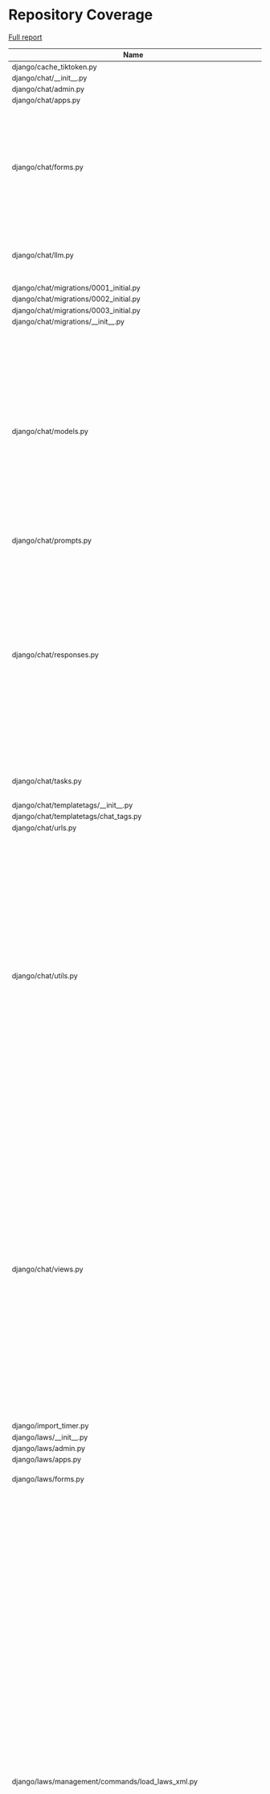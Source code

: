 # Repository Coverage

[Full report](https://htmlpreview.github.io/?https://github.com/justicecanada/otto/blob/python-coverage-comment-action-data/htmlcov/index.html)

| Name                                                                  |    Stmts |     Miss |   Cover |   Missing |
|---------------------------------------------------------------------- | -------: | -------: | ------: | --------: |
| django/cache\_tiktoken.py                                             |        8 |        8 |      0% |      1-17 |
| django/chat/\_\_init\_\_.py                                           |        0 |        0 |    100% |           |
| django/chat/admin.py                                                  |        1 |        1 |      0% |         1 |
| django/chat/apps.py                                                   |        4 |        0 |    100% |           |
| django/chat/forms.py                                                  |      162 |       20 |     88% |42, 49, 106, 139-148, 156-170, 189, 234, 242, 413, 415-417, 497-499 |
| django/chat/llm.py                                                    |      101 |       13 |     87% |71, 90-92, 98-100, 124-130, 252 |
| django/chat/migrations/0001\_initial.py                               |        6 |        0 |    100% |           |
| django/chat/migrations/0002\_initial.py                               |        6 |        0 |    100% |           |
| django/chat/migrations/0003\_initial.py                               |        7 |        0 |    100% |           |
| django/chat/migrations/\_\_init\_\_.py                                |        0 |        0 |    100% |           |
| django/chat/models.py                                                 |      325 |       32 |     90% |31, 80, 218-221, 226-232, 240, 360, 377-378, 382-386, 393, 398, 404-405, 408, 436, 456, 519, 523-525, 548, 586, 596 |
| django/chat/prompts.py                                                |        5 |        0 |    100% |           |
| django/chat/responses.py                                              |      306 |       87 |     72% |74, 112, 210, 264, 270-290, 358-359, 364-397, 400-430, 472, 478-488, 538, 584-618, 624-628, 687, 714, 718, 759-760 |
| django/chat/tasks.py                                                  |       71 |       16 |     77% |22-30, 92-93, 96-101 |
| django/chat/templatetags/\_\_init\_\_.py                              |        0 |        0 |    100% |           |
| django/chat/templatetags/chat\_tags.py                                |        5 |        0 |    100% |           |
| django/chat/urls.py                                                   |        6 |        0 |    100% |           |
| django/chat/utils.py                                                  |      331 |       56 |     83% |125, 137-138, 150-154, 198, 217, 219-220, 232-248, 256-257, 264-265, 300-316, 347-349, 364-366, 388, 460, 462, 479, 533-540, 548, 565-569, 605-615, 622 |
| django/chat/views.py                                                  |      436 |       63 |     86% |89-91, 129, 157-159, 162-164, 188, 205-212, 218, 313-317, 403, 423-443, 469-471, 523, 526, 592, 605, 640-641, 694-702, 779-795, 805-806, 815-818, 856-865, 871-876 |
| django/import\_timer.py                                               |        6 |        6 |      0% |       1-8 |
| django/laws/\_\_init\_\_.py                                           |        0 |        0 |    100% |           |
| django/laws/admin.py                                                  |        1 |        1 |      0% |         1 |
| django/laws/apps.py                                                   |        4 |        0 |    100% |           |
| django/laws/forms.py                                                  |       54 |        6 |     89% |24-29, 38, 52-57, 66 |
| django/laws/management/commands/load\_laws\_xml.py                    |      463 |      121 |     74% |29, 33-62, 77, 88-90, 106-109, 119-123, 151, 180, 241, 259, 261, 263, 282, 285, 287, 302-303, 305-306, 403-406, 416-434, 460-464, 476, 502, 554-555, 596-598, 714-720, 738-739, 741, 749, 789, 791, 809-812, 850-852, 855-857, 886-888, 890-892, 894-896, 898-900, 953-955, 972-974, 992-998, 1046-1057, 1062, 1075-1076, 1101-1107 |
| django/laws/migrations/0001\_initial.py                               |        5 |        0 |    100% |           |
| django/laws/migrations/\_\_init\_\_.py                                |        0 |        0 |    100% |           |
| django/laws/models.py                                                 |      106 |       22 |     79% |42-46, 90, 115-118, 152, 156-164, 168-169 |
| django/laws/prompts.py                                                |        2 |        0 |    100% |           |
| django/laws/translation.py                                            |        5 |        0 |    100% |           |
| django/laws/urls.py                                                   |        4 |        0 |    100% |           |
| django/laws/utils.py                                                  |       71 |       11 |     85% |37, 62-67, 78, 94-96 |
| django/laws/views.py                                                  |      216 |       29 |     87% |71, 75, 92, 105, 122, 152-159, 169, 204, 221, 243, 286, 288, 293-295, 307, 311, 337, 345, 353, 362, 366, 373-378, 441-449 |
| django/librarian/\_\_init\_\_.py                                      |        0 |        0 |    100% |           |
| django/librarian/admin.py                                             |        5 |        5 |      0% |       1-7 |
| django/librarian/apps.py                                              |        4 |        0 |    100% |           |
| django/librarian/forms.py                                             |      101 |        5 |     95% |125-126, 211, 215, 229 |
| django/librarian/migrations/0001\_initial.py                          |        7 |        0 |    100% |           |
| django/librarian/migrations/0002\_initial.py                          |        7 |        0 |    100% |           |
| django/librarian/migrations/\_\_init\_\_.py                           |        0 |        0 |    100% |           |
| django/librarian/models.py                                            |      321 |       46 |     86% |53-55, 123, 125, 133, 135, 137, 147, 168-170, 188, 192, 246, 296, 308-309, 314, 392, 409-418, 433, 461-463, 473-474, 480, 496, 522-523, 533-534, 544-545, 558-559 |
| django/librarian/tasks.py                                             |      113 |       39 |     65% |42-75, 82, 92, 105, 115, 135, 157-159, 170-173, 192-193 |
| django/librarian/translation.py                                       |        8 |        0 |    100% |           |
| django/librarian/urls.py                                              |        4 |        0 |    100% |           |
| django/librarian/utils/markdown\_splitter.py                          |      183 |       10 |     95% |72, 75-77, 88, 123, 137, 260, 270, 277 |
| django/librarian/utils/process\_engine.py                             |      441 |       57 |     87% |44-46, 51, 147, 152, 162-163, 167, 173, 176, 183, 185, 187, 189, 195, 197, 199, 246, 259, 271-272, 285-294, 296-298, 343-349, 386, 410, 426-428, 477-481, 487-491, 495, 543-544, 578, 665, 687 |
| django/librarian/views.py                                             |      304 |       38 |     88% |71-92, 98, 126-148, 181, 241-242, 247, 311-312, 331, 338-340, 458, 463 |
| django/manage.py                                                      |       11 |       11 |      0% |      3-23 |
| django/otto/\_\_init\_\_.py                                           |        2 |        0 |    100% |           |
| django/otto/admin.py                                                  |        0 |        0 |    100% |           |
| django/otto/asgi.py                                                   |        8 |        8 |      0% |     10-24 |
| django/otto/celery.py                                                 |       16 |        1 |     94% |        78 |
| django/otto/context\_processors.py                                    |       11 |        4 |     64% |     10-14 |
| django/otto/forms.py                                                  |       68 |        4 |     94% |72, 74, 202-203 |
| django/otto/management/commands/delete\_empty\_chats.py               |       19 |        1 |     95% |        29 |
| django/otto/management/commands/delete\_old\_chats.py                 |       21 |        2 |     90% |    32, 36 |
| django/otto/management/commands/delete\_text\_extractor\_files.py     |       18 |        0 |    100% |           |
| django/otto/management/commands/delete\_translation\_files.py         |       27 |        0 |    100% |           |
| django/otto/management/commands/delete\_unused\_libraries.py          |       21 |        2 |     90% |    32, 36 |
| django/otto/management/commands/reset\_app\_data.py                   |      117 |       18 |     85% |46-51, 66, 83-88, 108-113, 127-128, 133-136, 151-156, 167 |
| django/otto/management/commands/test\_laws\_query.py                  |       52 |       38 |     27% |18-121, 128-135 |
| django/otto/management/commands/update\_exchange\_rate.py             |       19 |        0 |    100% |           |
| django/otto/management/commands/warn\_libraries\_pending\_deletion.py |       26 |        3 |     88% |     29-33 |
| django/otto/migrations/0001\_initial.py                               |        8 |        0 |    100% |           |
| django/otto/migrations/\_\_init\_\_.py                                |        0 |        0 |    100% |           |
| django/otto/models.py                                                 |      281 |       30 |     89% |28-30, 83-86, 119, 123-126, 161, 200, 203, 219, 240, 258, 375, 378, 432, 439, 467, 471, 478, 484, 533-534, 548, 552, 556, 578 |
| django/otto/rules.py                                                  |      157 |       18 |     89% |26, 41, 48, 50, 100-102, 107-109, 114-116, 145, 211-213, 249 |
| django/otto/secure\_models.py                                         |      248 |       91 |     63% |21-22, 61, 86-100, 129-130, 135-136, 149-154, 183-224, 248, 268-269, 307, 337, 350, 359, 378, 393, 398, 403, 409-415, 418, 423, 437, 442, 447, 454-482, 485-486, 491-498, 501-502, 508-522, 536-537, 542-552, 557-558, 561-562 |
| django/otto/settings.py                                               |      163 |       23 |     86% |38-41, 51-52, 220-229, 299, 312, 369-376, 408, 498-499 |
| django/otto/tasks.py                                                  |       43 |        7 |     84% |11, 16, 38, 58, 71-73 |
| django/otto/templatetags/\_\_init\_\_.py                              |        0 |        0 |    100% |           |
| django/otto/templatetags/filters.py                                   |       10 |        1 |     90% |         8 |
| django/otto/templatetags/tags.py                                      |       10 |        1 |     90% |        18 |
| django/otto/translation.py                                            |       17 |        0 |    100% |           |
| django/otto/urls.py                                                   |       13 |        2 |     85% |   95, 100 |
| django/otto/utils/auth.py                                             |       36 |        6 |     83% |     18-32 |
| django/otto/utils/common.py                                           |       57 |        1 |     98% |        94 |
| django/otto/utils/decorators.py                                       |       62 |        4 |     94% |24-25, 65, 87 |
| django/otto/utils/logging.py                                          |       15 |        0 |    100% |           |
| django/otto/utils/middleware.py                                       |       17 |        1 |     94% |        23 |
| django/otto/views.py                                                  |      538 |      111 |     79% |59, 64, 69-83, 123, 132-142, 154, 275, 375, 427-430, 446-447, 471, 481-484, 513-523, 535-540, 543, 552, 554-557, 559-560, 562-565, 588, 596, 605, 621-632, 738-739, 770, 772, 774, 788, 790, 797-798, 801-804, 814-820, 830, 832, 834, 839-859, 898, 907-916, 1004, 1035, 1068-1091 |
| django/otto/wsgi.py                                                   |        4 |        4 |      0% |     10-16 |
| django/postgres\_wrapper/\_\_init\_\_.py                              |        0 |        0 |    100% |           |
| django/postgres\_wrapper/base.py                                      |        6 |        0 |    100% |           |
| django/tests/\_\_init\_\_.py                                          |        0 |        0 |    100% |           |
| django/tests/chat/test\_answer\_sources.py                            |       38 |        0 |    100% |           |
| django/tests/chat/test\_chat\_models.py                               |       36 |        1 |     97% |        48 |
| django/tests/chat/test\_chat\_options.py                              |      121 |        2 |     98% |   182-183 |
| django/tests/chat/test\_chat\_procs.py                                |      209 |        0 |    100% |           |
| django/tests/chat/test\_chat\_readonly.py                             |       33 |        0 |    100% |           |
| django/tests/chat/test\_chat\_translate.py                            |       37 |        0 |    100% |           |
| django/tests/chat/test\_chat\_views.py                                |      653 |       12 |     98% |31, 581-599 |
| django/tests/conftest.py                                              |      170 |        5 |     97% |36, 210, 240-244 |
| django/tests/laws/conftest.py                                         |        9 |        0 |    100% |           |
| django/tests/laws/test\_laws\_utils.py                                |       45 |        0 |    100% |           |
| django/tests/laws/test\_laws\_views.py                                |       48 |        0 |    100% |           |
| django/tests/librarian/test\_document\_loading.py                     |      179 |        0 |    100% |           |
| django/tests/librarian/test\_librarian.py                             |      277 |        0 |    100% |           |
| django/tests/librarian/test\_markdown\_splitter.py                    |      282 |        0 |    100% |           |
| django/tests/otto/test\_budget.py                                     |       37 |        0 |    100% |           |
| django/tests/otto/test\_cleanup.py                                    |      306 |        0 |    100% |           |
| django/tests/otto/test\_commands\_delete\_translation\_files.py       |       36 |        0 |    100% |           |
| django/tests/otto/test\_exchange\_rate\_update.py                     |       11 |        0 |    100% |           |
| django/tests/otto/test\_feedback\_dashboard.py                        |      109 |        0 |    100% |           |
| django/tests/otto/test\_load\_test.py                                 |       64 |        0 |    100% |           |
| django/tests/otto/test\_manage\_users.py                              |      130 |        0 |    100% |           |
| django/tests/otto/test\_otto\_forms.py                                |       11 |        0 |    100% |           |
| django/tests/otto/test\_otto\_models.py                               |       37 |        0 |    100% |           |
| django/tests/otto/test\_otto\_views.py                                |       63 |        0 |    100% |           |
| django/tests/otto/test\_utils\_common.py                              |       13 |        0 |    100% |           |
| django/tests/otto/test\_utils\_middleware.py                          |       35 |        0 |    100% |           |
| django/tests/settings.py                                              |        0 |        0 |    100% |           |
| django/tests/template\_wizard/test\_template\_wizard\_views.py        |       19 |        0 |    100% |           |
| django/tests/text\_extractor/test\_tasks.py                           |       39 |        0 |    100% |           |
| django/tests/text\_extractor/test\_utils.py                           |      106 |        0 |    100% |           |
| django/tests/text\_extractor/test\_views.py                           |       95 |        2 |     98% |  150, 161 |
| django/text\_extractor/\_\_init\_\_.py                                |        0 |        0 |    100% |           |
| django/text\_extractor/admin.py                                       |        1 |        1 |      0% |         1 |
| django/text\_extractor/apps.py                                        |       11 |        1 |     91% |        21 |
| django/text\_extractor/migrations/0001\_initial.py                    |        6 |        0 |    100% |           |
| django/text\_extractor/migrations/\_\_init\_\_.py                     |        0 |        0 |    100% |           |
| django/text\_extractor/models.py                                      |       17 |        1 |     94% |        28 |
| django/text\_extractor/tasks.py                                       |       18 |        2 |     89% |     34-35 |
| django/text\_extractor/urls.py                                        |        4 |        0 |    100% |           |
| django/text\_extractor/utils.py                                       |      211 |       42 |     80% |57-80, 115-116, 164-166, 184, 295-297, 351-355, 362-363, 369, 375-379 |
| django/text\_extractor/views.py                                       |      108 |       21 |     81% |41, 59-74, 84, 98-106, 119-125, 142, 146, 163, 173, 193-194 |
|                                                             **TOTAL** | **9960** | **1174** | **88%** |           |


## Setup coverage badge

Below are examples of the badges you can use in your main branch `README` file.

### Direct image

[![Coverage badge](https://raw.githubusercontent.com/justicecanada/otto/python-coverage-comment-action-data/badge.svg)](https://htmlpreview.github.io/?https://github.com/justicecanada/otto/blob/python-coverage-comment-action-data/htmlcov/index.html)

This is the one to use if your repository is private or if you don't want to customize anything.

### [Shields.io](https://shields.io) Json Endpoint

[![Coverage badge](https://img.shields.io/endpoint?url=https://raw.githubusercontent.com/justicecanada/otto/python-coverage-comment-action-data/endpoint.json)](https://htmlpreview.github.io/?https://github.com/justicecanada/otto/blob/python-coverage-comment-action-data/htmlcov/index.html)

Using this one will allow you to [customize](https://shields.io/endpoint) the look of your badge.
It won't work with private repositories. It won't be refreshed more than once per five minutes.

### [Shields.io](https://shields.io) Dynamic Badge

[![Coverage badge](https://img.shields.io/badge/dynamic/json?color=brightgreen&label=coverage&query=%24.message&url=https%3A%2F%2Fraw.githubusercontent.com%2Fjusticecanada%2Fotto%2Fpython-coverage-comment-action-data%2Fendpoint.json)](https://htmlpreview.github.io/?https://github.com/justicecanada/otto/blob/python-coverage-comment-action-data/htmlcov/index.html)

This one will always be the same color. It won't work for private repos. I'm not even sure why we included it.

## What is that?

This branch is part of the
[python-coverage-comment-action](https://github.com/marketplace/actions/python-coverage-comment)
GitHub Action. All the files in this branch are automatically generated and may be
overwritten at any moment.